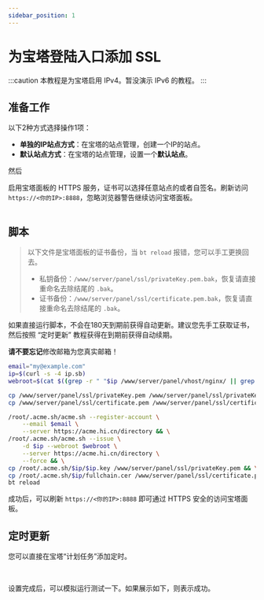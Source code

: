 ```yaml
---
sidebar_position: 1
---
```


# 为宝塔登陆入口添加 SSL

:::caution
本教程是为宝塔启用 IPv4。暂没演示 IPv6 的教程。
:::

## 准备工作

以下2种方式选择操作1项：
- **单独的IP站点方式**：在宝塔的站点管理，创建一个IP的站点。
- **默认站点方式**：在宝塔的站点管理，设置一个**默认站点**。

然后

启用宝塔面板的 HTTPS 服务，证书可以选择任意站点的或者自签名。刷新访问 `https://<你的IP>:8888`，忽略浏览器警告继续访问宝塔面板。

<img srcset="/docs/aapanel-enable-https-login.png 2x" />

## 脚本

> 以下文件是宝塔面板的证书备份，当 `bt reload` 报错，您可以手工更换回去。
> - 私钥备份：`/www/server/panel/ssl/privateKey.pem.bak`，恢复请直接重命名去除结尾的 `.bak`。
> - 证书备份：`/www/server/panel/ssl/certificate.pem.bak`，恢复请直接重命名去除结尾的 `.bak`。

如果直接运行脚本，不会在180天到期前获得自动更新。建议您先手工获取证书，然后按照 “定时更新” 教程获得在到期前获得自动续期。

**请不要忘记**修改邮箱为您真实邮箱！

```bash
email="my@example.com"
ip=$(curl -s -4 ip.sb)
webroot=$(cat $((grep -r " "$ip /www/server/panel/vhost/nginx/ || grep -r "default_server" /www/server/panel/vhost/nginx/) | grep server_name | awk '{print $1}' | cut -d ':' -f1) | egrep 'root ' | awk '{print $2}' | cut -d ';' -f1)

cp /www/server/panel/ssl/privateKey.pem /www/server/panel/ssl/privateKey.pem.bak
cp /www/server/panel/ssl/certificate.pem /www/server/panel/ssl/certificate.pem.bak

/root/.acme.sh/acme.sh --register-account \
    --email $email \
    --server https://acme.hi.cn/directory && \
/root/.acme.sh/acme.sh --issue \
    -d $ip --webroot $webroot \
    --server https://acme.hi.cn/directory \
    --force && \
cp /root/.acme.sh/$ip/$ip.key /www/server/panel/ssl/privateKey.pem && \
cp /root/.acme.sh/$ip/fullchain.cer /www/server/panel/ssl/certificate.pem && \
bt reload
```

成功后，可以刷新 `https://<你的IP>:8888` 即可通过 HTTPS 安全的访问宝塔面板。

## 定时更新

您可以直接在宝塔“计划任务”添加定时。

<img srcset="/docs/aapanel-enable-https-login-crond-auto-renewal-step-1.png 2x" />

<img srcset="/docs/aapanel-enable-https-login-crond-auto-renewal-step-2.png 2x" />

设置完成后，可以模拟运行测试一下。如果展示如下，则表示成功。

<img srcset="/docs/aapanel-enable-https-login-crond-auto-renewal-step-3.png 2x" />
